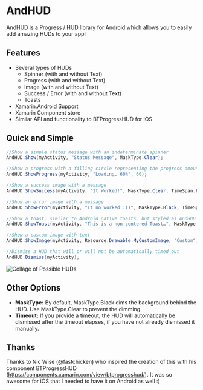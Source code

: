 AndHUD
==========

AndHUD is a Progress / HUD library for Android which allows you to easily add amazing HUDs to your app!


Features
--------
 - Several types of HUDs
   - Spinner (with and without Text)
   - Progress (with and without Text)
   - Image (with and without Text)
   - Success / Error (with and without Text)
   - Toasts
 - Xamarin.Android Support
 - Xamarin Component store
 - Similar API and functionality to BTProgressHUD for iOS
 

Quick and Simple
----------------
```csharp
//Show a simple status message with an indeterminate spinner
AndHUD.Show(myActivity, "Status Message", MaskType.Clear);

//Show a progress with a filling circle representing the progress amount
AndHUD.ShowProgress(myActivity, "Loading… 60%", 60);

//Show a success image with a message
AndHUD.ShowSuccess(myActivity, "It Worked!", MaskType.Clear, TimeSpan.FromSeconds(2));

//Show an error image with a message
AndHUD.ShowError(myActivity, "It no worked :()", MaskType.Black, TimeSpan.FromSeconds(2));

//Show a toast, similar to Android native toasts, but styled as AndHUD
AndHUD.ShowToast(myActivity, "This is a non-centered Toast…", MaskType.Clear, TimeSpan.FromSeconds(2));

//Show a custom image with text
AndHUD.ShowImage(myActivity, Resource.Drawable.MyCustomImage, "Custom");

//Dismiss a HUD that will or will not be automatically timed out
AndHUD.Dismiss(myActivity);
```

![Collage of Possible HUDs](https://raw.github.com/Redth/AndHUD/master/Art/Collage.png)

Other Options
-------------
 - **MaskType:** By default, MaskType.Black dims the background behind the HUD.  Use MaskType.Clear to prevent the dimming
 - **Timeout:** If you provide a timeout, the HUD will automatically be dismissed after the timeout elapses, if you have not already dismissed it manually.




Thanks
------
Thanks to Nic Wise (@fastchicken) who inspired the creation of this with his component BTProgressHUD (https://components.xamarin.com/view/btprogresshud/).  It was so awesome for iOS that I needed to have it on Android as well :)

